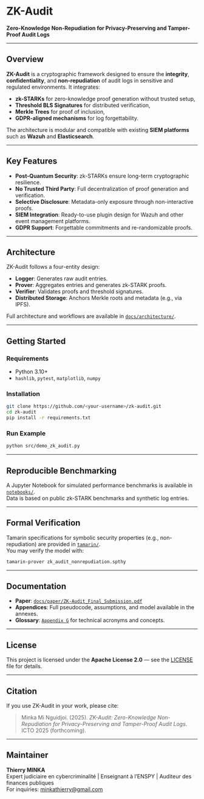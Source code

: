 # ZK-Audit

**Zero-Knowledge Non-Repudiation for Privacy-Preserving and Tamper-Proof Audit Logs**

---

## Overview

**ZK-Audit** is a cryptographic framework designed to ensure the **integrity**, **confidentiality**, and **non-repudiation** of audit logs in sensitive and regulated environments. It integrates:

- **zk-STARKs** for zero-knowledge proof generation without trusted setup,
- **Threshold BLS Signatures** for distributed verification,
- **Merkle Trees** for proof of inclusion,
- **GDPR-aligned mechanisms** for log forgettability.

The architecture is modular and compatible with existing **SIEM platforms** such as **Wazuh** and **Elasticsearch**.

---

## Key Features

- **Post-Quantum Security**: zk-STARKs ensure long-term cryptographic resilience.
- **No Trusted Third Party**: Full decentralization of proof generation and verification.
- **Selective Disclosure**: Metadata-only exposure through non-interactive proofs.
- **SIEM Integration**: Ready-to-use plugin design for Wazuh and other event management platforms.
- **GDPR Support**: Forgettable commitments and re-randomizable proofs.

---

## Architecture

ZK-Audit follows a four-entity design:
- **Logger**: Generates raw audit entries.
- **Prover**: Aggregates entries and generates zk-STARK proofs.
- **Verifier**: Validates proofs and threshold signatures.
- **Distributed Storage**: Anchors Merkle roots and metadata (e.g., via IPFS).

Full architecture and workflows are available in [`docs/architecture/`](./docs/architecture/).

---

## Getting Started

### Requirements
- Python 3.10+
- `hashlib`, `pytest`, `matplotlib`, `numpy`

### Installation

```bash
git clone https://github.com/<your-username>/zk-audit.git
cd zk-audit
pip install -r requirements.txt
```

### Run Example

```bash
python src/demo_zk_audit.py
```

---

## Reproducible Benchmarking

A Jupyter Notebook for simulated performance benchmarks is available in [`notebooks/`](./notebooks/).  
Data is based on public zk-STARK benchmarks and synthetic log entries.

---

## Formal Verification

Tamarin specifications for symbolic security properties (e.g., non-repudiation) are provided in [`tamarin/`](./tamarin/).  
You may verify the model with:

```bash
tamarin-prover zk_audit_nonrepudiation.spthy
```

---

## Documentation

- **Paper**: [`docs/paper/ZK-Audit_Final_Submission.pdf`](./docs/paper/)
- **Appendices**: Full pseudocode, assumptions, and model available in the annexes.
- **Glossary**: [`Appendix G`](./docs/paper/) for technical acronyms and concepts.

---

## License

This project is licensed under the **Apache License 2.0** — see the [LICENSE](./LICENSE) file for details.

---

## Citation

If you use ZK-Audit in your work, please cite:

> Minka Mi Nguidjoi. (2025). *ZK-Audit: Zero-Knowledge Non-Repudiation for Privacy-Preserving and Tamper-Proof Audit Logs*. ICTO 2025 (forthcoming).

---

## Maintainer

**Thierry MINKA**  
Expert judiciaire en cybercriminalité | Enseignant à l’ENSPY | Auditeur des finances publiques  
For inquiries: minkathierry@gmail.com
